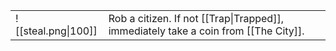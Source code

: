 | | |
|-|-|
|![[steal.png\|100]]|Rob a citizen. If not [[Trap\|Trapped]], immediately take a coin from [[The City]].|
